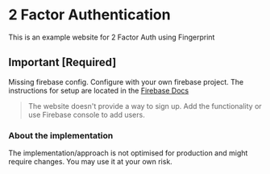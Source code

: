 # 2 Factor Authentication
This is an example website for 2 Factor Auth using Fingerprint

## Important [Required]
Missing firebase config. Configure with your own firebase project. The instructions for setup are located in the [Firebase Docs](https://firebase.google.com/docs/web/setup)

> The website doesn't provide a way to sign up. Add the functionality or use Firebase console to add users.

### About the implementation
The implementation/approach is not optimised for production and might require changes. You may use it at your own risk.

